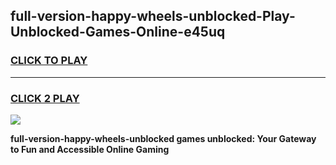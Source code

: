 
## full-version-happy-wheels-unblocked-Play-Unblocked-Games-Online-e45uq
<h3>
<a href="https://premium76.site?title=full-version-happy-wheels-unblocked&ref=25A">CLICK TO PLAY</a></h3>
<hr>

<h3>
<a href="https://premium76.site?title=full-version-happy-wheels-unblocked&ref=25A">CLICK 2 PLAY</a>
  
</h3>

<a href="https://premium76.site?title=full-version-happy-wheels-unblocked&ref=25A"><img src="https://clearcache.store/games.png"></a>


**full-version-happy-wheels-unblocked games unblocked: Your Gateway to Fun and Accessible Online Gaming**
